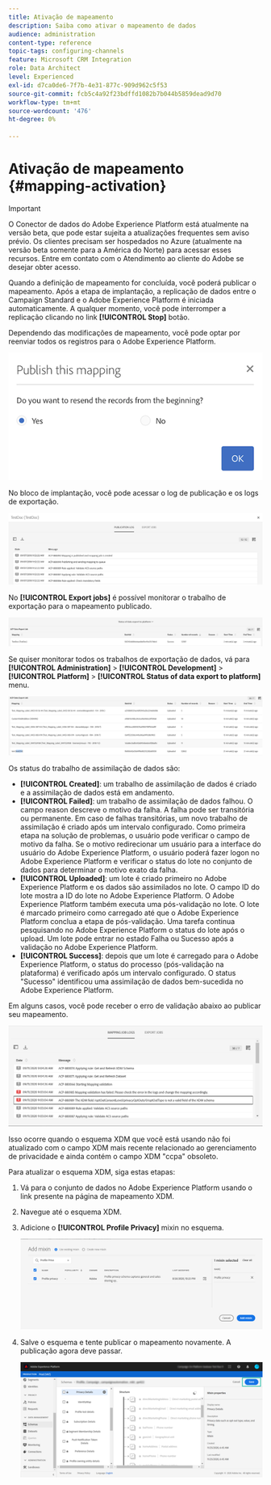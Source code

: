 ```yaml
---
title: Ativação de mapeamento
description: Saiba como ativar o mapeamento de dados
audience: administration
content-type: reference
topic-tags: configuring-channels
feature: Microsoft CRM Integration
role: Data Architect
level: Experienced
exl-id: d7ca0de6-7f7b-4e31-877c-909d962c5f53
source-git-commit: fcb5c4a92f23bdffd1082b7b044b5859dead9d70
workflow-type: tm+mt
source-wordcount: '476'
ht-degree: 0%

---
```


# Ativação de mapeamento {#mapping-activation}

>[!IMPORTANT]
>
>O Conector de dados do Adobe Experience Platform está atualmente na versão beta, que pode estar sujeita a atualizações frequentes sem aviso prévio. Os clientes precisam ser hospedados no Azure (atualmente na versão beta somente para a América do Norte) para acessar esses recursos. Entre em contato com o Atendimento ao cliente do Adobe se desejar obter acesso.

Quando a definição de mapeamento for concluída, você poderá publicar o mapeamento. Após a etapa de implantação, a replicação de dados entre o Campaign Standard e o Adobe Experience Platform é iniciada automaticamente. A qualquer momento, você pode interromper a replicação clicando no link **[!UICONTROL Stop]** botão.

Dependendo das modificações de mapeamento, você pode optar por reenviar todos os registros para o Adobe Experience Platform.

![](assets/aep_publishmapping.png)

No bloco de implantação, você pode acessar o log de publicação e os logs de exportação.

![](assets/aep_publog.png)

No **[!UICONTROL Export jobs]** é possível monitorar o trabalho de exportação para o mapeamento publicado.

![](assets/aep_jobstatus.png)

Se quiser monitorar todos os trabalhos de exportação de dados, vá para **[!UICONTROL Administration]** > **[!UICONTROL Development]** > **[!UICONTROL Platform]** > **[!UICONTROL Status of data export to platform]** menu.

![](assets/aep_statusmapping.png)

Os status do trabalho de assimilação de dados são:

* **[!UICONTROL Created]**: um trabalho de assimilação de dados é criado e a assimilação de dados está em andamento.
* **[!UICONTROL Failed]**: um trabalho de assimilação de dados falhou. O campo reason descreve o motivo da falha. A falha pode ser transitória ou permanente. Em caso de falhas transitórias, um novo trabalho de assimilação é criado após um intervalo configurado. Como primeira etapa na solução de problemas, o usuário pode verificar o campo de motivo da falha. Se o motivo redirecionar um usuário para a interface do usuário do Adobe Experience Platform, o usuário poderá fazer logon no Adobe Experience Platform e verificar o status do lote no conjunto de dados para determinar o motivo exato da falha.
* **[!UICONTROL Uploaded]**: um lote é criado primeiro no Adobe Experience Platform e os dados são assimilados no lote. O campo ID do lote mostra a ID do lote no Adobe Experience Platform. O Adobe Experience Platform também executa uma pós-validação no lote. O lote é marcado primeiro como carregado até que o Adobe Experience Platform conclua a etapa de pós-validação. Uma tarefa continua pesquisando no Adobe Experience Platform o status do lote após o upload. Um lote pode entrar no estado Falha ou Sucesso após a validação no Adobe Experience Platform.
* **[!UICONTROL Success]**: depois que um lote é carregado para o Adobe Experience Platform, o status do processo (pós-validação na plataforma) é verificado após um intervalo configurado. O status &quot;Sucesso&quot; identificou uma assimilação de dados bem-sucedida no Adobe Experience Platform.

Em alguns casos, você pode receber o erro de validação abaixo ao publicar seu mapeamento.

![](assets/aep_datamapping_ccpa.png)

Isso ocorre quando o esquema XDM que você está usando não foi atualizado com o campo XDM mais recente relacionado ao gerenciamento de privacidade e ainda contém o campo XDM &quot;ccpa&quot; obsoleto.

Para atualizar o esquema XDM, siga estas etapas:

1. Vá para o conjunto de dados no Adobe Experience Platform usando o link presente na página de mapeamento XDM.

1. Navegue até o esquema XDM.

1. Adicione o **[!UICONTROL Profile Privacy]** mixin no esquema.

   ![](assets/aep_datamapping_privacyfield.png)

1. Salve o esquema e tente publicar o mapeamento novamente. A publicação agora deve passar.

   ![](assets/aep_save_mapping.png)
